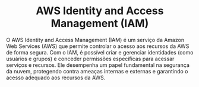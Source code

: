<h1 align=center> AWS Identity and Access Management (IAM) </h1>

O AWS Identity and Access Management (IAM) é um serviço da Amazon Web Services (AWS) que permite controlar o acesso aos recursos da AWS de forma segura. Com o IAM, é possível criar e gerenciar identidades (como usuários e grupos) e conceder permissões específicas para acessar serviços e recursos. Ele desempenha um papel fundamental na segurança da nuvem, protegendo contra ameaças internas e externas e garantindo o acesso adequado aos recursos da AWS.